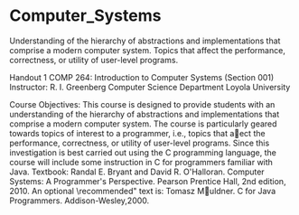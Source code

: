 Computer_Systems
================

Understanding of the hierarchy of abstractions and implementations that comprise a modern computer system. Topics that affect the performance, correctness, or utility of user-level programs. 

Handout 1
COMP 264: Introduction to Computer Systems (Section 001)
Instructor:
R. I. Greenberg
Computer Science Department
Loyola University

Course Objectives:
This course is designed to provide students with an understanding of the hierarchy
of abstractions and implementations that comprise a modern computer system. The course is particularly
geared towards topics of interest to a programmer, i.e., topics that aect the performance, correctness, or
utility of user-level programs. Since this investigation is best carried out using the C programming language,
the course will include some instruction in C for programmers familiar with Java.
Textbook:
Randal E. Bryant and David R. O'Halloran.
Computer Systems: A Programmer's Perspective.
Pearson Prentice Hall, 2nd edition, 2010.
An optional \recommended" text is: Tomasz Muldner.
C for Java Programmers. Addison-Wesley,2000.

